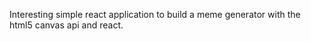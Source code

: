 Interesting simple react application to build a meme generator with the html5 canvas api and react. 
